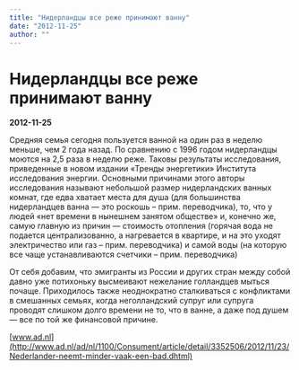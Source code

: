 ```yaml
---
title: "Нидерландцы все реже принимают ванну"
date: "2012-11-25"
author: ""
---
```


# Нидерландцы все реже принимают ванну

**2012-11-25** 

Средняя семья сегодня пользуется ванной на один раз в неделю меньше, чем 2 года назад. По сравнению с 1996 годом нидерландцы моются на 2,5 раза в неделю реже. Таковы результаты исследования, приведенные в новом издании «Тренды энергетики» Института исследования энергии. Основными причинами этого авторы исследования называют небольшой размер нидерландских ванных комнат, где едва хватает места для душа (для большинства нидерландцев ванна — это роскошь – прим. переводчика), то, что у людей «нет времени в нынешнем занятом обществе» и, конечно же, самую главную из причин — стоимость отопления (горячая вода не подается централизованно, а нагревается в квартире, и на это уходят электричество или газ – прим. переводчика) и самой воды (на которую все чаще устанавливаются счетчики – прим. переводчика)

От себя добавим, что эмигранты из России и других стран между собой давно уже потихоньку высмеивают нежелание голландцев мыться почаще. Приходилось также неоднократно сталкиваться с конфликтами в смешанных семьях, когда неголландский супруг или супруга проводят слишком долго времени не то, что в ванне, а даже под душем — все по той же финансовой причине.

[www.ad.nl](http://www.ad.nl/ad/nl/1100/Consument/article/detail/3352506/2012/11/23/Nederlander-neemt-minder-vaak-een-bad.dhtml)